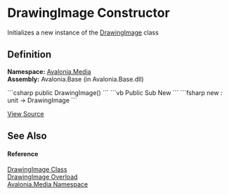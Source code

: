 # DrawingImage Constructor


Initializes a new instance of the <a href="T_Avalonia_Media_DrawingImage">DrawingImage</a> class



## Definition
**Namespace:** <a href="N_Avalonia_Media">Avalonia.Media</a>  
**Assembly:** Avalonia.Base (in Avalonia.Base.dll)

<Tabs groupId="api-code-preview">
<TabItem value="csharp" label="C#">
```csharp
public DrawingImage()
```
</TabItem>
<TabItem value="vb" label="VB">
```vb
Public Sub New
```
</TabItem>
<TabItem value="fsharp" label="F#">
```fsharp
new : unit -> DrawingImage
```
</TabItem>
</Tabs>



<a href="https://github.com/AvaloniaUI/Avalonia/tree/master/src/Avalonia.Base/Media/DrawingImage.cs#L11" title="View the source code">View Source</a>



## See Also


#### Reference
<a href="T_Avalonia_Media_DrawingImage">DrawingImage Class</a>  
<a href="Overload_Avalonia_Media_DrawingImage__ctor">DrawingImage Overload</a>  
<a href="N_Avalonia_Media">Avalonia.Media Namespace</a>  

